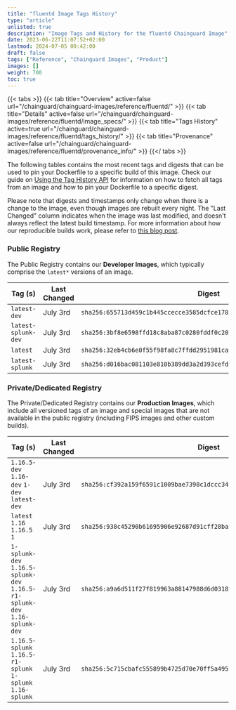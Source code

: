 ```yaml
---
title: "fluentd Image Tags History"
type: "article"
unlisted: true
description: "Image Tags and History for the fluentd Chainguard Image"
date: 2023-06-22T11:07:52+02:00
lastmod: 2024-07-05 00:42:00
draft: false
tags: ["Reference", "Chainguard Images", "Product"]
images: []
weight: 700
toc: true
---
```


{{< tabs >}}
{{< tab title="Overview" active=false url="/chainguard/chainguard-images/reference/fluentd/" >}}
{{< tab title="Details" active=false url="/chainguard/chainguard-images/reference/fluentd/image_specs/" >}}
{{< tab title="Tags History" active=true url="/chainguard/chainguard-images/reference/fluentd/tags_history/" >}}
{{< tab title="Provenance" active=false url="/chainguard/chainguard-images/reference/fluentd/provenance_info/" >}}
{{</ tabs >}}

The following tables contains the most recent tags and digests that can be used to pin your Dockerfile to a specific build of this image. Check our guide on [Using the Tag History API](/chainguard/chainguard-images/using-the-tag-history-api/) for information on how to fetch all tags from an image and how to pin your Dockerfile to a specific digest.

Please note that digests and timestamps only change when there is a change to the image, even though images are rebuilt every night. The "Last Changed" column indicates when the image was last modified, and doesn't always reflect the latest build timestamp. For more information about how our reproducible builds work, please refer to [this blog post](https://www.chainguard.dev/unchained/reproducing-chainguards-reproducible-image-builds).

### Public Registry
The Public Registry contains our **Developer Images**, which typically comprise the `latest*` versions of an image.

| Tag (s)              | Last Changed | Digest                                                                    |
|----------------------|--------------|---------------------------------------------------------------------------|
|  `latest-dev`        | July 3rd     | `sha256:655713d459c1b445ccecce3585dcfce178f46d59f32f2e6c5ed6ac8b69ee3945` |
|  `latest-splunk-dev` | July 3rd     | `sha256:3bf8e6598ffd18c8aba87c0280fddf0c20c4de254d133a26cd36e648d8613d33` |
|  `latest`            | July 3rd     | `sha256:32eb4cb6e0f55f98fa8c7ffdd2951981ca0915c0b2f7d17850bb984987bb3483` |
|  `latest-splunk`     | July 3rd     | `sha256:d016bac081103e810b389dd3a2d393cefd417754d57f1c826f58fd77128e0d9b` |


### Private/Dedicated Registry
The Private/Dedicated Registry contains our **Production Images**, which include all versioned tags of an image and special images that are not available in the public registry (including FIPS images and other custom builds).

| Tag (s)                                                                      | Last Changed | Digest                                                                    |
|------------------------------------------------------------------------------|--------------|---------------------------------------------------------------------------|
|  `1.16.5-dev` `1.16-dev` `1-dev` `latest-dev`                                | July 3rd     | `sha256:cf392a159f6591c1009bae7398c1dccc349dfde176080bd232e2ec023af2b3ba` |
|  `latest` `1.16` `1.16.5` `1`                                                | July 3rd     | `sha256:938c45290b61695906e92687d91cff28ba0392dbd153b8e2cc88c009114231a6` |
|  `1-splunk-dev` `1.16.5-splunk-dev` `1.16.5-r1-splunk-dev` `1.16-splunk-dev` | July 3rd     | `sha256:a9a6d511f27f819963a88147988d6d031855163bbe9d8ef2169f1924e1378d68` |
|  `1.16.5-splunk` `1.16.5-r1-splunk` `1-splunk` `1.16-splunk`                 | July 3rd     | `sha256:5c715cbafc555899b4725d70e70ff5a495d884bd9f17c11d4f2bcee971c481d6` |

